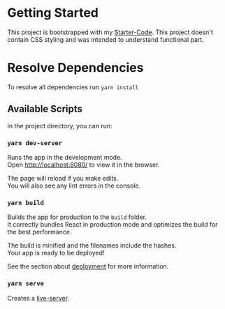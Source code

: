 # Getting Started

This project is bootstrapped with my [Starter-Code](https://github.com/MehdiRazaBukhari/React-Boilerplate). This project doesn't contain CSS styling and was intended to understand functional part.

# Resolve Dependencies

To resolve all dependencies run `yarn install`

## Available Scripts

In the project directory, you can run:

### `yarn dev-server`

Runs the app in the development mode.\
Open [http://localhost:8080/](http://localhost:8080/) to view it in the browser.

The page will reload if you make edits.\
You will also see any lint errors in the console.



### `yarn build`

Builds the app for production to the `build` folder.\
It correctly bundles React in production mode and optimizes the build for the best performance.

The build is minified and the filenames include the hashes.\
Your app is ready to be deployed!

See the section about [deployment](https://facebook.github.io/create-react-app/docs/deployment) for more information.






### `yarn serve`

Creates a [live-server](https://www.npmjs.com/package/live-server).
